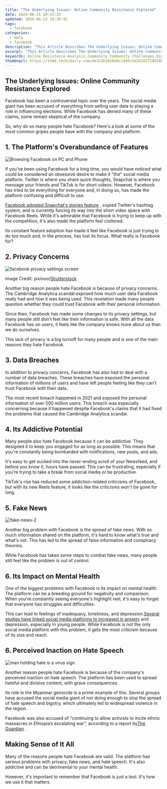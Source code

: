 ```yaml
---
title: "The Underlying Issues: Online Community Resistance Explored"
date: 2024-06-21 10:53:33
updated: 2024-06-23 10:30:42
tags:
  - facebook
categories:
  - meta
  - facebook
description: "This Article Describes The Underlying Issues: Online Community Resistance Explored"
excerpt: "This Article Describes The Underlying Issues: Online Community Resistance Explored"
keywords: Online Resistance Analysis,Community Community Challenges,Digital Discontentment Study,Internet User Backlash,Cyber Community Problems,Virtual Group Opposition,Net Public Dissent
thumbnail: https://thmb.techidaily.com/4e313b1018e0c2499cbd20182728d1887cb747f9b7e2192f6f1e12c2015f85ae.jpg
---
```


## The Underlying Issues: Online Community Resistance Explored

 Facebook has been a controversial topic over the years. The social media giant has been accused of everything from selling user data to playing a role in influencing elections. While Facebook has denied many of these claims, some remain skeptical of the company.

 So, why do so many people hate Facebook? Here's a look at some of the most common gripes people have with the company and platform.

## 1\. The Platform's Overabundance of Features

![Browsing Facebook on PC and Phone](https://static1.makeuseofimages.com/wordpress/wp-content/uploads/2022/05/Browsing-Facebook-on-PC-and-Phone.jpg)

 If you've been using Facebook for a long time, you would have noticed what could be considered an obsessive desire to make it "the" social media platform. Twitter is where you share quick thoughts, Snapchat is where you message your friends and TikTok is for short videos. However, Facebook has tried to be everything for everyone and, in doing so, has made the platform confusing and difficult to use.

[Facebook adopted Snapchat's stories feature](https://www.makeuseof.com/best-facebook-features-other-apps-launched-first/) , copied Twitter's hashtag system, and is currently forcing its way into the short video space with Facebook Reels. While it's admirable that Facebook is trying to keep up with the competition, it's also made the platform feel cluttered.

 Its constant feature adoption has made it feel like Facebook is just trying to do too much and, in the process, has lost its focus. What really is Facebook for?

## 2\. Privacy Concerns

![facebook privacy settings screen](https://static1.makeuseofimages.com/wordpress/wp-content/uploads/2022/06/facebook-privacy-settings-screen.jpg)

 Image Credit: pixinoo/[Shutterstock](https://www.shutterstock.com/image-photo/houilles-france-april-10-2018hand-holding-1066441847)

 Another big reason people hate Facebook is because of privacy concerns. The Cambridge Analytica scandal exposed how much user data Facebook really had and how it was being used. This revelation made many people question whether they could trust Facebook with their personal information.

 Since then, Facebook has made some changes to its privacy settings, but many people still don't feel like their information is safe. With all the data Facebook has on users, it feels like the company knows more about us than we do ourselves.

 This lack of privacy is a big turnoff for many people and is one of the main reasons they hate Facebook.

## 3\. Data Breaches

 In addition to privacy concerns, Facebook has also had to deal with a number of data breaches. These breaches have exposed the personal information of millions of users and have left people feeling like they can't trust Facebook with their data.

 The most recent breach happened in 2021 and exposed the personal information of over 500 million users. This breach was especially concerning because it happened despite Facebook's claims that it had fixed the problems that caused the Cambridge Analytica scandal.

## 4\. Its Addictive Potential

 Many people also hate Facebook because it can be addictive. They designed it to keep you engaged for as long as possible. This means that you're constantly being bombarded with notifications, new posts, and ads.

 It's easy to get sucked into the never-ending scroll of your Newsfeed, and before you know it, hours have passed. This can be frustrating, especially if you're trying to take a break from social media or be productive.

 TikTok's rise has reduced some addiction-related criticisms of Facebook, but with its new Reels feature, it looks like the criticisms won't be gone for long.

## 5\. Fake News

![fake-news-2](https://static1.makeuseofimages.com/wordpress/wp-content/uploads/2021/10/fake-news-2.jpg)

 Another big problem with Facebook is the spread of fake news. With so much information shared on the platform, it's hard to know what's true and what's not. This has led to the spread of false information and conspiracy theories.

 While Facebook has taken some steps to combat fake news, many people still feel like the problem is out of control.

## 6\. Its Impact on Mental Health

 One of the biggest problems with Facebook is its impact on mental health. The platform can be a breeding ground for negativity and comparison. When you're constantly seeing everyone's highlight reel, it's easy to forget that everyone has struggles and difficulties.

 This can lead to feelings of inadequacy, loneliness, and depression.[Several studies have linked social media platforms to increased in anxiety](http://www.makeuseof.com/social-media-making-you-sad-scientific-studies/) and depression, especially in young people. While Facebook is not the only social media platform with this problem, it gets the most criticism because of its size and reach.

## 6\. Perceived Inaction on Hate Speech

![man holding hate is a virus sign](https://static1.makeuseofimages.com/wordpress/wp-content/uploads/2022/07/man-holding-hate-is-a-virus-sign.jpg)

 Another reason people hate Facebook is because of the company's perceived inaction on hate speech. The platform has been used to spread hateful and divisive content, with grave consequences.

 Its role in the Myanmar genocide is a prime example of this. Several groups have accused the social media giant of not doing enough to stop the spread of hate speech and bigotry, which ultimately led to widespread violence in the region.

 Facebook was also accused of "continuing to allow activists to incite ethnic massacres in Ethiopia’s escalating war", according to a report by[The Guardian](https://www.theguardian.com/technology/2022/feb/20/facebook-lets-vigilantes-in-ethiopia-incite-ethnic-killing) .

## Making Sense of It All

 Many of the reasons people hate Facebook are valid. The platform has serious problems with privacy, fake news, and hate speech. It's also addictive and can be detrimental to your mental health.

 However, it's important to remember that Facebook is just a tool. It's how we use it that matters.


<ins class="adsbygoogle"
     style="display:block"
     data-ad-format="autorelaxed"
     data-ad-client="ca-pub-7571918770474297"
     data-ad-slot="1223367746"></ins>



<ins class="adsbygoogle"
     style="display:block"
     data-ad-client="ca-pub-7571918770474297"
     data-ad-slot="8358498916"
     data-ad-format="auto"
     data-full-width-responsive="true"></ins>
